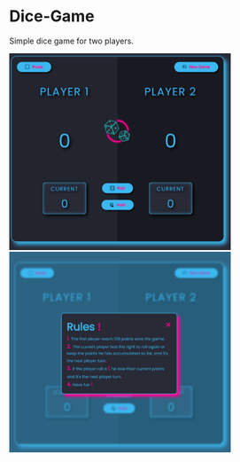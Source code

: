 # Dice-Game
Simple dice game for two players.

<img src="./src/dice1.png" alt="Dice-game" width='400px'><img src="./src/diceInfo.png" alt="dice-game-rules" width='400px'>
